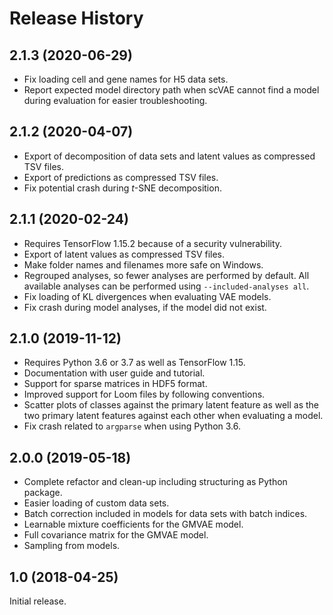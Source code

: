 # Release History #

## 2.1.3 (2020-06-29) ##

* Fix loading cell and gene names for H5 data sets.
* Report expected model directory path when scVAE cannot find a model during evaluation for easier troubleshooting.

## 2.1.2 (2020-04-07) ##

* Export of decomposition of data sets and latent values as compressed TSV files.
* Export of predictions as compressed TSV files.
* Fix potential crash during *t*-SNE decomposition.

## 2.1.1 (2020-02-24) ##

* Requires TensorFlow 1.15.2 because of a security vulnerability.
* Export of latent values as compressed TSV files.
* Make folder names and filenames more safe on Windows.
* Regrouped analyses, so fewer analyses are performed by default. All available analyses can be performed using ``--included-analyses all``.
* Fix loading of KL divergences when evaluating VAE models.
* Fix crash during model analyses, if the model did not exist.

## 2.1.0 (2019-11-12) ##

* Requires Python 3.6 or 3.7 as well as TensorFlow 1.15.
* Documentation with user guide and tutorial.
* Support for sparse matrices in HDF5 format.
* Improved support for Loom files by following conventions.
* Scatter plots of classes against the primary latent feature as well as the two primary latent features against each other when evaluating a model.
* Fix crash related to `argparse` when using Python 3.6.

## 2.0.0 (2019-05-18) ##

* Complete refactor and clean-up including structuring as Python package.
* Easier loading of custom data sets.
* Batch correction included in models for data sets with batch indices.
* Learnable mixture coefficients for the GMVAE model.
* Full covariance matrix for the GMVAE model.
* Sampling from models.

## 1.0 (2018-04-25) ##

Initial release.

